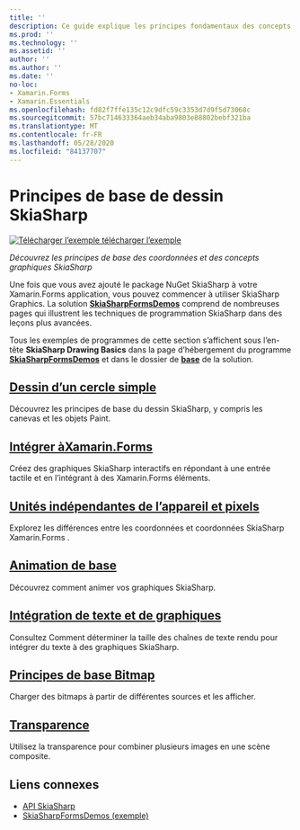 ```yaml
---
title: ''
description: Ce guide explique les principes fondamentaux des concepts et coordonnées graphiques SkiaSharp dans les Xamarin.Forms applications.
ms.prod: ''
ms.technology: ''
ms.assetid: ''
author: ''
ms.author: ''
ms.date: ''
no-loc:
- Xamarin.Forms
- Xamarin.Essentials
ms.openlocfilehash: fd82f7ffe135c12c9dfc59c3353d7d9f5d73068c
ms.sourcegitcommit: 57bc714633364aeb34aba9803e88802bebf321ba
ms.translationtype: MT
ms.contentlocale: fr-FR
ms.lasthandoff: 05/28/2020
ms.locfileid: "84137707"
---
```

# <a name="skiasharp-drawing-basics"></a>Principes de base de dessin SkiaSharp

[![Télécharger ](~/media/shared/download.png) l’exemple télécharger l’exemple](https://docs.microsoft.com/samples/xamarin/xamarin-forms-samples/skiasharpforms-demos)

_Découvrez les principes de base des coordonnées et des concepts graphiques SkiaSharp_

Une fois que vous avez ajouté le package NuGet SkiaSharp à votre Xamarin.Forms application, vous pouvez commencer à utiliser SkiaSharp Graphics. La solution [**SkiaSharpFormsDemos**](https://docs.microsoft.com/samples/xamarin/xamarin-forms-samples/skiasharpforms-demos) comprend de nombreuses pages qui illustrent les techniques de programmation SkiaSharp dans des leçons plus avancées.

Tous les exemples de programmes de cette section s’affichent sous l’en-tête **SkiaSharp Drawing Basics** dans la page d’hébergement du programme [**SkiaSharpFormsDemos**](https://docs.microsoft.com/samples/xamarin/xamarin-forms-samples/skiasharpforms-demos) et dans le dossier de [**base**](https://github.com/xamarin/xamarin-forms-samples/tree/master/SkiaSharpForms/Demos/Demos/SkiaSharpFormsDemos/Basics) de la solution.

## <a name="drawing-a-simple-circle"></a>[Dessin d’un cercle simple](circle.md)

Découvrez les principes de base du dessin SkiaSharp, y compris les canevas et les objets Paint.

## <a name="integrating-with-xamarinformsintegrationmd"></a>[Intégrer àXamarin.Forms](integration.md)

Créez des graphiques SkiaSharp interactifs en répondant à une entrée tactile et en l’intégrant à des Xamarin.Forms éléments.

## <a name="pixels-and-device-independent-units"></a>[Unités indépendantes de l’appareil et pixels](pixels.md)

Explorez les différences entre les coordonnées et coordonnées SkiaSharp Xamarin.Forms .

## <a name="basic-animation"></a>[Animation de base](animation.md)

Découvrez comment animer vos graphiques SkiaSharp.

## <a name="integrating-text-and-graphics"></a>[Intégration de texte et de graphiques](text.md)

Consultez Comment déterminer la taille des chaînes de texte rendu pour intégrer du texte à des graphiques SkiaSharp.

## <a name="bitmap-basics"></a>[Principes de base Bitmap](bitmaps.md)

Charger des bitmaps à partir de différentes sources et les afficher.

## <a name="transparency"></a>[Transparence](transparency.md)

Utilisez la transparence pour combiner plusieurs images en une scène composite.

## <a name="related-links"></a>Liens connexes

- [API SkiaSharp](https://docs.microsoft.com/dotnet/api/skiasharp)
- [SkiaSharpFormsDemos (exemple)](https://docs.microsoft.com/samples/xamarin/xamarin-forms-samples/skiasharpforms-demos)

